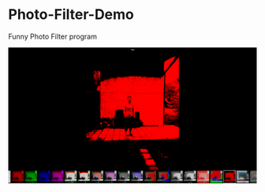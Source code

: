 # Photo-Filter-Demo
Funny Photo Filter program 

![Image description](https://github.com/aleksadjdj/Photo-Filter-Demo/blob/master/prw.png)
